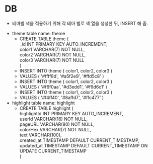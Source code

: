 DB
==

- 테마별 색을 적용하기 위해 각 테마 별로 색 열을 생성한 뒤, INSERT 해 줌.
* theme table name: theme
    * CREATE TABLE theme (  
        _id INT PRIMARY KEY AUTO_INCREMENT,  
        color1 VARCHAR(7) NOT NULL,  
        color2 VARCHAR(7) NOT NULL,  
        color3 VARCHAR(7) NOT NULL  
    )
    * INSERT INTO theme ( color1, color2, color3 )
    * VALUES ( '#ffff8d', '#a5f2e9', '#ffd5c8' )
    * INSERT INTO theme ( color1, color2, color3 )
    * VALUES ( '#f6f0aa', '#d3edd1', '#f9d6c1' )
    * INSERT INTO theme ( color1, color2, color3 )
    * VALUES ( '#f4ff40', '#8affd7', '#ffc477' )
* highlight table name: highlight
    * CREATE TABLE highlight (  
        highlightId INT PRIMARY KEY AUTO_INCREMENT,  
        userId VARCHAR(16) NOT NULL,  
        pageURL VARCHAR(80) NOT NULL,  
        colorHex VARCHAR(7) NOT NULL,  
        text VARCHAR(100),  
        created_at TIMESTAMP DEFAULT CURRENT_TIMESTAMP,  
        updated_at TIMESTAMP DEFAULT CURRENT_TIMESTAMP ON UPDATE  CURRENT_TIMESTAMP  
    )
